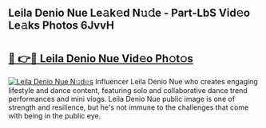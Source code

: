 ## Leila Denio Nue Le𝚊k𝚎d N𝚞𝚍e - Part-LbS Vid𝚎o Le𝚊ks Photos 6JvvH

# <h2><a href="http://fb9vxl.evod.top/?m=Leila+Denio+Nue">🔗 👉🔴 Leila Denio Nue Vid𝚎o Ph𝚘t𝚘s</a></h2>

[![Leila Denio Nue N𝚞d𝚎s](https://i.imgur.com/8V9OHl7.gif)](http://fb9vxl.evod.top/?m=Leila+Denio+Nue)
Influencer Leila Denio Nue who creates engaging lifestyle and dance content, featuring solo and collaborative dance trend performances and mini vlogs. Leila Denio Nue public image is one of strength and resilience, but he's not immune to the challenges that come with being in the public eye. 
